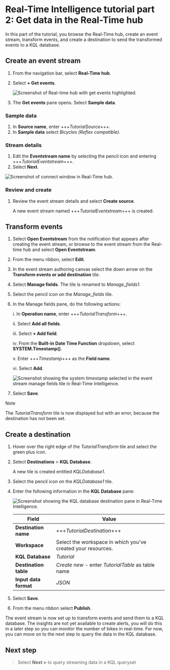 # Real-Time Intelligence tutorial part 2: Get data in the Real-Time hub

In this part of the tutorial, you browse the Real-Time hub, create an event stream, transform events, and create a destination to send the transformed events to a KQL database.

## Create an event stream

1. From the navigation bar, select **Real-Time hub**.
2. Select **+ Get events**.
    
    ![Screenshot of Real-time hub with get events highlighted.](media/get-events.png)

3. The **Get events** pane opens. Select **Sample data**. 

### Sample data

1. In **Source name**, enter +++*TutorialSource*+++.
2. In **Sample data** select *Bicycles (Reflex compatible)*.

### Stream details

1. Edit the **Eventstream name** by selecting the pencil icon and entering +++*TutorialEventstream*+++.
2. Select **Next**.

![Screenshot of connect window in Real-Time hub.](media/connect-source.png)

### Review and create

1. Review the event stream details and select **Create source**.

   A new event stream named +++*TutorialEventstream*+++ is created.

## Transform events

1. Select **Open Eventstream** from the notification that appears after creating the event stream, or browse to the event stream from the Real-time hub and select **Open Eventstream**.
2. From the menu ribbon, select **Edit**.
3. In the event stream authoring canvas select the down arrow on the **Transform events or add destination** tile.  
4. Select **Manage fields**. The tile is renamed to *Manage_fields1*.
5. Select the pencil icon on the *Manage_fields* tile.
6. In the Manage fields pane, do the following actions:

    i. In **Operation name**, enter +++*TutorialTransform*+++.
    
    ii. Select **Add all fields**.
   
    iii. Select **+ Add field**.
    
    iv. From the **Built-in Date Time Function** dropdown, select **SYSTEM.Timestamp()**.
   
    v. Enter +++*Timestamp*+++ as the **Field name**.
   
    vi. Select **Add**.

    ![Screenshot showing the system timestamp selected in the event stream manage fields tile in Real-Time Intelligence.](media/system-timestamp.png)
    
7. Select **Save**.
> [!NOTE]
> The *TutorialTransform* tile is now displayed but with an error, because the destination has not been set.

## Create a destination

1. Hover over the right edge of the *TutorialTransform* tile and select the green plus icon.
2. Select **Destinations** > **KQL Database**.

    A new tile is created entitled *KQLDatabase1*.

3. Select the pencil icon on the *KQLDatabase1* tile.
4. Enter the following information in the **KQL Database** pane:

    ![Screenshot showing the KQL database destination pane in Real-Time Intelligence.](media/kql-database-details.png)

    | Field | Value |
    | --- | --- |
    | **Destination name** | +++*TutorialDestination*+++ |
    | **Workspace** | Select the workspace in which you've created your resources. |
    | **KQL Database** | *Tutorial* |
    | **Destination table** | *Create new* - enter *TutorialTable* as table name |
    | **Input data format** | *JSON* |  

5. Select **Save**.
6. From the menu ribbon select **Publish**.

The event stream is now set up to transform events and send them to a KQL database. The insights are not yet available to create alerts, you will do this in a later step so you can monitor the number of bikes in real-time. For now, you can move on to the next step to query the data in the KQL database.

## Next step

> Select **Next >** to query streaming data in a KQL queryset
